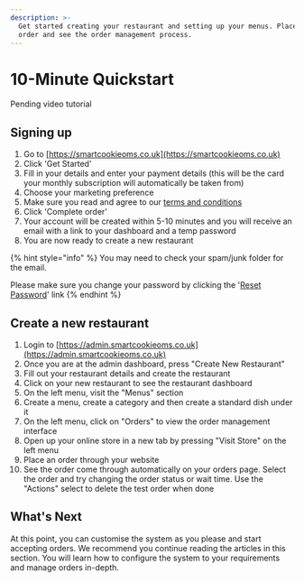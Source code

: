 ```yaml
---
description: >-
  Get started creating your restaurant and setting up your menus. Place a test
  order and see the order management process.
---
```


# 10-Minute Quickstart

Pending video tutorial

## Signing up

1. Go to [https://smartcookieoms.co.uk](https://smartcookieoms.co.uk)
2. Click 'Get Started'
3. Fill in your details and enter your payment details \(this will be the card your monthly subscription will automatically be taken from\)
4. Choose your marketing preference
5. Make sure you read and agree to our [terms and conditions](https://smartcookieoms.co.uk/terms-and-conditions)
6. Click 'Complete order'
7. Your account will be created within 5-10 minutes and you will receive an email with a link to your dashboard and a temp password
8. You are now ready to create a new restaurant

{% hint style="info" %}
You may need to check your spam/junk folder for the email. 

Please make sure you change your password by clicking the '[Reset Password](https://admin.smartcookieoms.co.uk/reset-password)' link
{% endhint %}





## Create a new restaurant

1. Login to [https://admin.smartcookieoms.co.uk](https://admin.smartcookieoms.co.uk)
2. Once you are at the admin dashboard, press "Create New Restaurant"
3. Fill out your restaurant details and create the restaurant
4. Click on your new restaurant to see the restaurant dashboard
5. On the left menu, visit the "Menus" section
6. Create a menu, create a category and then create a standard dish under it
7. On the left menu, click on "Orders" to view the order management interface
8. Open up your online store in a new tab by pressing "Visit Store" on the left menu
9. Place an order through your website
10. See the order come through automatically on your orders page. Select the order and try changing the order status or wait time. Use the "Actions" select to delete the test order when done

## What's Next

At this point, you can customise the system as you please and start accepting orders. We recommend you continue reading the articles in this section. You will learn how to configure the system to your requirements and manage orders in-depth.

